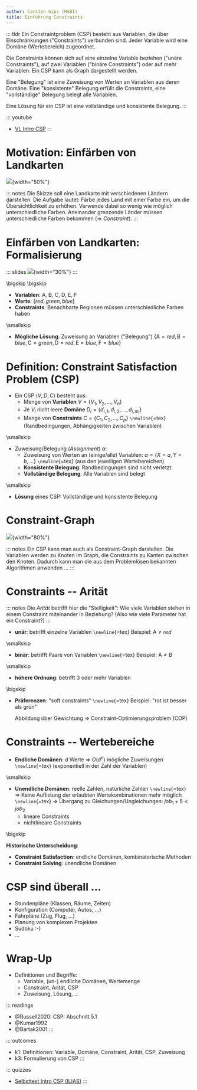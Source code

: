 ```yaml
---
author: Carsten Gips (HSBI)
title: Einführung Constraints
---
```


::: tldr
Ein Constraintproblem (CSP) besteht aus Variablen, die über Einschränkungen
("Constraints") verbunden sind. Jeder Variable wird eine Domäne (Wertebereich)
zugeordnet.

Die Constraints können sich auf eine einzelne Variable beziehen ("unäre
Constraints"), auf zwei Variablen ("binäre Constraints") oder auf mehr Variablen.
Ein CSP kann als Graph dargestellt werden.

Eine "Belegung" ist eine Zuweisung von Werten an Variablen aus deren Domäne. Eine
"konsistente" Belegung erfüllt die Constraints, eine "vollständige" Belegung belegt
alle Variablen.

Eine Lösung für ein CSP ist eine vollständige und konsistente Belegung.
:::

::: youtube
-   [VL Intro CSP](https://youtu.be/eFyo4Xh59ns)
:::

# Motivation: Einfärben von Landkarten

![](images/map.png){width="50%"}

::: notes
Die Skizze soll eine Landkarte mit verschiedenen Ländern darstellen. Die Aufgabe
lautet: Färbe jedes Land mit einer Farbe ein, um die Übersichtlichkeit zu erhöhen.
Verwende dabei so wenig wie möglich unterschiedliche Farben. Aneinander grenzende
Länder müssen unterschiedliche Farben bekommen (=\> *Constraint*).
:::

# Einfärben von Landkarten: Formalisierung

::: slides
![](images/map_numbered.png){width="30%"}
:::

\bigskip
\bigskip

-   **Variablen**: A, B, C, D, E, F
-   **Werte**: $\lbrace red, green, blue \rbrace$
-   **Constraints**: Benachbarte Regionen müssen unterschiedliche Farben haben

\smallskip

-   **Mögliche Lösung**: Zuweisung an Variablen ("Belegung")
    $\lbrace \mathop{\text{A}} = red, \mathop{\text{B}} = blue, \mathop{\text{C}} = green,
    \mathop{\text{D}} = red, \mathop{\text{E}} = blue, \mathop{\text{F}} = blue \rbrace$

# Definition: Constraint Satisfaction Problem (CSP)

-   Ein CSP $\langle V, D, C \rangle$ besteht aus:
    -   Menge von **Variablen** $V = \lbrace V_1, V_2, \ldots, V_n \rbrace$
    -   Je $V_i$ nicht leere **Domäne**
        $D_i = \lbrace d_{i,1}, d_{i,2}, \ldots, d_{i,m_i} \rbrace$
    -   Menge von **Constraints** $C = \lbrace C_1, C_2, \ldots, C_p \rbrace$
        `\newline`{=tex} (Randbedingungen, Abhängigkeiten zwischen Variablen)

\smallskip

-   Zuweisung/Belegung (*Assignment*) $\alpha$:
    -   Zuweisung von Werten an (einige/alle) Variablen:
        $\alpha = \lbrace X=a, Y=b, \ldots \rbrace$ `\newline`{=tex} (aus den
        jeweiligen Wertebereichen)
    -   **Konsistente Belegung**: Randbedingungen sind nicht verletzt
    -   **Vollständige Belegung**: Alle Variablen sind belegt

\smallskip

-   **Lösung** eines CSP: Vollständige und konsistente Belegung

# Constraint-Graph

![](images/map_graph.png){width="80%"}

::: notes
Ein CSP kann man auch als Constraint-Graph darstellen. Die Variablen werden zu
Knoten im Graph, die Constraints zu Kanten zwischen den Knoten. Dadurch kann man die
aus dem Problemlösen bekannten Algorithmen anwenden ...
:::

# Constraints -- Arität

::: notes
Die *Arität* betrifft hier die "Stelligkeit": Wie viele Variablen stehen in einem
Constraint miteinander in Beziehung? (Also wie viele Parameter hat ein Constraint?)
:::

-   **unär**: betrifft einzelne Variablen `\newline`{=tex} Beispiel:
    $\mathop{\text{A}} \neq red$

\smallskip

-   **binär**: betrifft Paare von Variablen `\newline`{=tex} Beispiel:
    $\mathop{\text{A}} \neq \mathop{\text{B}}$

\smallskip

-   **höhere Ordnung**: betrifft 3 oder mehr Variablen

\bigskip

-   **Präferenzen**: "soft constraints" `\newline`{=tex} Beispiel: "rot ist besser
    als grün"

    Abbildung über Gewichtung =\> Constraint-Optimierungsproblem (COP)

# Constraints -- Wertebereiche

-   **Endliche Domänen**: $d$ Werte =\> $O(d^n)$ mögliche Zuweisungen
    `\newline`{=tex} (exponentiell in der Zahl der Variablen)

\smallskip

-   **Unendliche Domänen**: reelle Zahlen, natürliche Zahlen `\newline`{=tex} =\>
    Keine Auflistung der erlaubten Wertekombinationen mehr möglich `\newline`{=tex}
    =\> Übergang zu Gleichungen/Ungleichungen: $job_1+5<job_2$
    -   lineare Constraints
    -   nichtlineare Constraints

\bigskip

**Historische Unterscheidung**:

-   **Constraint Satisfaction**: endliche Domänen, kombinatorische Methoden
-   **Constraint Solving**: unendliche Domänen

# CSP sind überall ...

-   Stundenpläne (Klassen, Räume, Zeiten)
-   Konfiguration (Computer, Autos, ...)
-   Fahrpläne (Zug, Flug, ...)
-   Planung von komplexen Projekten
-   Sudoku :-)
-   ...

# Wrap-Up

-   Definitionen und Begriffe:
    -   Variable, (un-) endliche Domänen, Wertemenge
    -   Constraint, Arität, CSP
    -   Zuweisung, Lösung, ...

::: readings
-   @Russell2020: CSP: Abschnitt 5.1
-   @Kumar1992
-   @Bartak2001
:::

::: outcomes
-   k1: Definitionen: Variable, Domäne, Constraint, Arität, CSP, Zuweisung
-   k3: Formulierung von CSP
:::

::: quizzes
-   [Selbsttest Intro CSP
    (ILIAS)](https://www.hsbi.de/elearning/goto.php?target=tst_1106572&client_id=FH-Bielefeld)
:::
